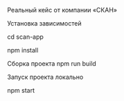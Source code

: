 Реальный кейс от компании «СКАН»

Установка зависимостей

cd scan-app

npm install

Сборка проекта npm run build

Запуск проекта локально

npm start
